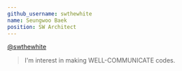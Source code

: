 ```yaml
---
github_username: swthewhite
name: Seungwoo Baek
position: SW Architect
---
```

[@swthewhite](https://github.com/swthewhite)
> I'm interest in making WELL-COMMUNICATE codes.
